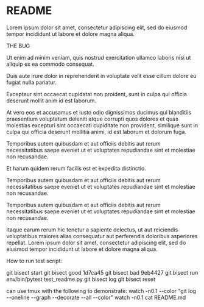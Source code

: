 # README

Lorem ipsum dolor sit amet, consectetur adipiscing elit, sed do eiusmod tempor
incididunt ut labore et dolore magna aliqua.

THE BUG

Ut enim ad minim veniam, quis nostrud exercitation ullamco laboris nisi ut
aliquip ex ea commodo consequat.

Duis aute irure dolor in reprehenderit in voluptate velit esse cillum dolore eu
fugiat nulla pariatur.

Excepteur sint occaecat cupidatat non proident, sunt in culpa qui officia
deserunt mollit anim id est laborum.

At vero eos et accusamus et iusto odio dignissimos ducimus qui blanditiis
praesentium voluptatum deleniti atque corrupti quos dolores et quas molestias
excepturi sint occaecati cupiditate non provident, similique sunt in culpa qui
officia deserunt mollitia animi, id est laborum et dolorum fuga.

Temporibus autem quibusdam et aut officiis debitis aut rerum necessitatibus
saepe eveniet ut et voluptates repudiandae sint et molestiae non recusandae.

Et harum quidem rerum facilis est et expedita distinctio.

Temporibus autem quibusdam et aut officiis debitis aut rerum necessitatibus
saepe eveniet ut et voluptates repudiandae sint et molestiae non recusandae.

Temporibus autem quibusdam et aut officiis debitis aut rerum necessitatibus
saepe eveniet ut et voluptates repudiandae sint et molestiae non recusandae.

Itaque earum rerum hic tenetur a sapiente delectus, ut aut reiciendis
voluptatibus maiores alias consequatur aut perferendis doloribus asperiores
repellat.  Lorem ipsum dolor sit amet, consectetur adipiscing elit, sed do
eiusmod tempor incididunt ut labore et dolore magna aliqua.

How to run test script:

git bisect start
git bisect good 1d7ca45
git bisect bad 9eb4427
git bisect run env/bin/pytest test_readme.py
git bisect log
git bisect reset


can use tmux with the following to demonstrate:
watch -n0.1 --color "git log --oneline --graph --decorate --all --color"
watch -n0.1 cat README.md
